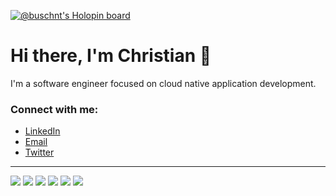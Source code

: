 [![@buschnt's Holopin board](https://holopin.me/buschnt)](https://holopin.io/@buschnt)

<h1>Hi there, I'm Christian 👋</h1>

I'm a software engineer focused on cloud native application development.

<h3 align="left">Connect with me:</h3>
<p align="left">
    <ul>
        <li>
            <a href="https://www.linkedin.com/in/buschnt/" target="_blank">LinkedIn</a>
        </li>
        <li>
            <a href="mailto:chris.busch.22@gmail.com" target="_blank">Email</a>
        </li>
        <li>
            <a href="https://twitter.com/buschNT" target="_blank">Twitter</a>
        </li>
    </ul>
</p>

<hr>

<p>
    <!-- https://github.com/alexandresanlim/Badges4-README.md-Profile -->
    <img src="https://img.shields.io/badge/Python-FFD43B?style=for-the-badge&logo=python&logoColor=blue" />
    <img src="https://img.shields.io/badge/Django-092E20?style=for-the-badge&logo=django&logoColor=green" />
    <img src="https://img.shields.io/badge/fastapi-109989?style=for-the-badge&logo=FASTAPI&logoColor=white" />
    <img src="https://img.shields.io/badge/Docker-2CA5E0?style=for-the-badge&logo=docker&logoColor=white" />
    <img src="https://img.shields.io/badge/kubernetes-326ce5.svg?&style=for-the-badge&logo=kubernetes&logoColor=white" />
    <img src="https://img.shields.io/badge/Vue.js-35495E?style=for-the-badge&logo=vuedotjs&logoColor=4FC08D" />
</p>
